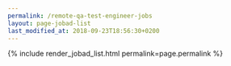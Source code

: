 ```yaml
---
permalink: /remote-qa-test-engineer-jobs
layout: page-jobad-list
last_modified_at: 2018-09-23T18:56:30+0200
---
```

{% include render_jobad_list.html permalink=page.permalink %}

